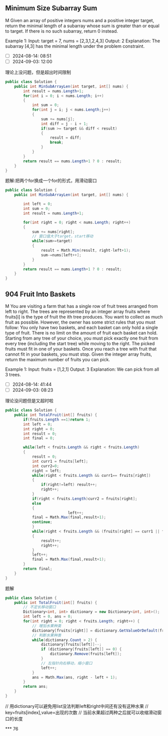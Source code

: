 

## Minimum Size Subarray Sum
M
Given an array of positive integers nums and a positive integer target, return the minimal length of a 
subarray
whose sum is greater than or equal to target. If there is no such subarray, return 0 instead.

Example 1:
Input: target = 7, nums = [2,3,1,2,4,3]
Output: 2
Explanation: The subarray [4,3] has the minimal length under the problem constraint.

- [ ] 2024-08-14: 08:51
- [ ] 2024-09-03: 12:00

理论上没问题，但是超出时间限制
```c#
public class Solution {
    public int MinSubArrayLen(int target, int[] nums) {
        int result = nums.Length+1;
        for(int i = 0; i < nums.Length; i++)
        {
            int sum = 0;
            for(int j = i; j < nums.Length;j++)
            {
                sum += nums[j];
                int diff = j - i + 1;
                if(sum >= target && diff < result) 
                {
                    result = diff;
                    break;
                } 
            }
        }
        return result == nums.Length+1 ? 0 : result;
    }
}
```
题解:把两个for换成一个for的形式，用滑动窗口
```c#
public class Solution {
    public int MinSubArrayLen(int target, int[] nums) {

        int left = 0;
        int sum = 0;
        int result = nums.Length+1;

        for(int right = 0; right < nums.Length; right++)
        {
            sum += nums[right];
            // 窗口值大于target，start移动
            while(sum>=target)
            {
                result = Math.Min(result, right-left+1);
                sum-=nums[left++];
            }
        }
        return result == nums.Length+1 ? 0 : result;
    }
}
```

## 904 Fruit Into Baskets
M
You are visiting a farm that has a single row of fruit trees arranged from left to right. The trees are represented by an integer array fruits where fruits[i] is the type of fruit the ith tree produces.
You want to collect as much fruit as possible. However, the owner has some strict rules that you must follow:
You only have two baskets, and each basket can only hold a single type of fruit. There is no limit on the amount of fruit each basket can hold.
Starting from any tree of your choice, you must pick exactly one fruit from every tree (including the start tree) while moving to the right. The picked fruits must fit in one of your baskets.
Once you reach a tree with fruit that cannot fit in your baskets, you must stop.
Given the integer array fruits, return the maximum number of fruits you can pick.

Example 1:
Input: fruits = [1,2,1]
Output: 3
Explanation: We can pick from all 3 trees.

- [ ] 2024-08-14: 41:44
- [ ] 2024-09-03: 08:23

理论没问题但是又超时啦
```c#
public class Solution {
    public int TotalFruit(int[] fruits) {
        if(fruits.Length ==1)return 1;
        int left = 0;
        int right = 0;
        int result = 0;
        int final = 0;

        while(left < fruits.Length && right < fruits.Length)
        {
            result = 0;
            int curr1 = fruits[left];
            int curr2=0;
            right = left;
            while(right < fruits.Length && curr1== fruits[right])
            {
                if(right!=left) result++;
                right++;
            }
            if(right < fruits.Length)curr2 = fruits[right];
            else 
            {
                            left++;
            final = Math.Max(final,result+1);
            continue;
            }
            while(right < fruits.Length && (fruits[right] == curr1 || fruits[right] ==curr2))
            {
                result++;
                right++;
            }
            left++;
            final = Math.Max(final,result+1);
        }
        return final;
    }
}
```
题解
```c#
public class Solution {
    public int TotalFruit(int[] fruits) {
        // 不定长移动窗口
        Dictionary<int, int> dictionary = new Dictionary<int, int>();
        int left = 0, ans = 0;
        for(int right = 0; right < fruits.Length; right++) {
            // 增加水果种类
            dictionary[fruits[right]] = dictionary.GetValueOrDefault(fruits[right], 0) + 1;
            // 判断水果种类
            while(dictionary.Count > 2) {
                dictionary[fruits[left]]--;
                if (dictionary[fruits[left]] == 0) {
                    dictionary.Remove(fruits[left]);
                }
                // 左指针向右移动，缩小窗口
                left++;
            }
            ans = Math.Max(ans, right - left + 1);
        }
        return ans;
    }
}
```
// 用dictionary可以避免用list没法判断left和right中间还有没有这种水果
// key=fruits[index],value=出现的次数
// 当前水果超过两种之后就可以收缩滑动窗口的长度


*** 76
